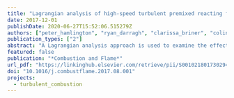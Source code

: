```yaml
---
title: "Lagrangian analysis of high-speed turbulent premixed reacting flows: Thermochemical trajectories in hydrogen–air flames"
date: 2017-12-01
publishDate: 2020-06-27T15:52:06.515279Z
authors: ["peter_hamlington", "ryan_darragh", "clarissa_briner", "colin_towery", "Brian D. Taylor", "alexei_poludnenko"]
publication_types: ["2"]
abstract: "A Lagrangian analysis approach is used to examine the effects of high-speed turbulence on thermochemical trajectories in unconﬁned, stoichiometric hydrogen–air (H2–air) premixed ﬂames. Two different intensities of turbulence in the unburnt reactants are considered, giving premixed ﬂames with Karlovitz numbers of roughly 150 and 450. These two cases are modeled using direct numerical simulations (DNS) with both multi- and single-step H2–air reaction kinetics. In each of the four resulting simulations, trajectories of ﬂuid parcels are calculated using a high-order Runge–Kutta method, and time series of temperature and chemical composition within each parcel are recorded. The resulting thermochemical trajectories are used to examine the evolution of thermodynamic quantities and chemical composition, as well as measure ﬂuid parcel residence times and path lengths during different phases of the combustion process. Fuel mass fraction and temperature within ﬂuid parcels are shown to be frequently non-monotonic along ﬂuid trajectories in both single- and multi-step H2–air simulations, and the prevalence of non-monotonic trajectories increases with increasing turbulence intensity. Using results from single-step simulations, it is shown that this non-monotonicity can be caused solely by molecular transport processes resulting from large gradients in temperature and species concentrations created by turbulent advection. As a related consequence of advection, ﬂuid parcel residence times are found to be smaller than in a laminar ﬂame and the ratio of turbulent to laminar residence times decreases from roughly 0.8 to 0.6 as the turbulence intensity increases. By contrast, ﬂuid parcel path lengths in the present high-speed turbulent ﬂames are found to be substantially greater than laminar path lengths, resulting in ﬂuid parcels that travel 4 and 7 times further than in a laminar ﬂame for the two different turbulence intensities considered here."
featured: false
publication: "*Combustion and Flame*"
url_pdf: "https://linkinghub.elsevier.com/retrieve/pii/S0010218017302948"
doi: "10.1016/j.combustflame.2017.08.001"
projects:
  - turbulent_combustion
---
```



